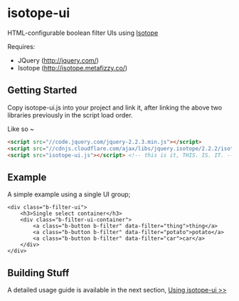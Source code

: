 # isotope-ui
HTML-configurable boolean filter UIs using [Isotope](http://isotope.metafizzy.co/)

Requires:
* JQuery (http://jquery.com/)
* Isotope (http://isotope.metafizzy.co/)

## Getting Started
Copy isotope-ui.js into your project and link it, after linking the above two libraries previously in the script load order.

Like so ~
```html
<script src="//code.jquery.com/jquery-2.2.3.min.js"></script>
<script src="//cdnjs.cloudflare.com/ajax/libs/jquery.isotope/2.2.2/isotope.pkgd.min.js"></script>
<script src="isotope-ui.js"></script> <!-- this is it, THIS. IS. IT. -->
```

## Example

A simple example using a single UI group;

```
<div class="b-filter-ui">
    <h3>Single select container</h3>
    <div class="b-filter-ui-container">
        <a class="b-button b-filter" data-filter="thing">thing</a>
        <a class="b-button b-filter" data-filter="potato">potato</a>
        <a class="b-button b-filter" data-filter="car">car</a>
    </div>
</div>
```

## Building Stuff

A detailed usage guide is available in the next section, [Using isotope-ui &gt;&gt;](ui/)